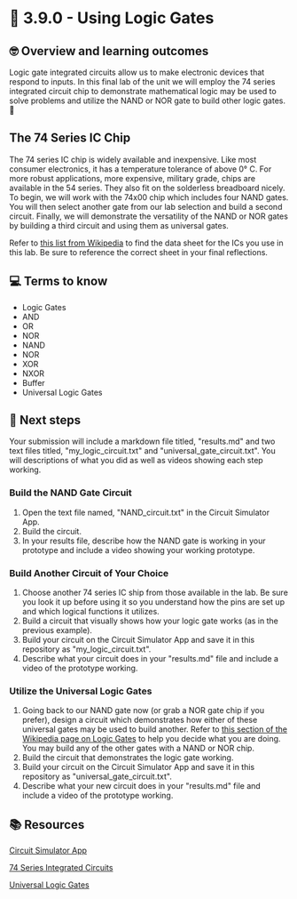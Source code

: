 # :robot: 3.9.0 - Using Logic Gates

## 🤓 Overview and learning outcomes 

Logic gate integrated circuits allow us to make electronic devices that respond to inputs.  In this final lab of the unit we will employ the 74 series integrated circuit chip to demonstrate mathematical logic may be used to solve problems and utilize the NAND or NOR gate to build other logic gates. 🚀

## The 74 Series IC Chip

The 74 series IC chip is widely available and inexpensive.  Like most consumer electronics, it has a temperature tolerance of above 0° C.  For more robust applications, more expensive, military grade, chips are available in the 54 series.  They also fit on the solderless breadboard nicely.  To begin, we will work with the 74x00 chip which includes four NAND gates.  You will then select another gate from our lab selection and build a second circuit.  Finally, we will demonstrate the versatility of the NAND or NOR gates by building a third circuit and using them as universal gates.

Refer to [this list from Wikipedia](https://en.wikipedia.org/wiki/List_of_7400-series_integrated_circuits#74x00_%E2%80%93_74x99) to find the data sheet for the ICs you use in this lab.  Be sure to reference the correct sheet in your final reflections.  

## 💻 Terms to know

- Logic Gates
- AND
- OR
- NOR
- NAND
- NOR
- XOR
- NXOR
- Buffer
- Universal Logic Gates

## 📝 Next steps

Your submission will include a markdown file titled, "results.md" and two text files titled, "my_logic_circuit.txt" and "universal_gate_circuit.txt".  You will descriptions of what you did as well as videos showing each step working.

### Build the NAND Gate Circuit

1. Open the text file named, "NAND_circuit.txt" in the Circuit Simulator App.
2. Build the circuit.
3. In your results file, describe how the NAND gate is working in your prototype and include a video showing your working prototype.

### Build Another Circuit of Your Choice

1. Choose another 74 series IC ship from those available in the lab.  Be sure you look it up before using it so you understand how the pins are set up and which logical functions it utilizes.
2. Build a circuit that visually shows how your logic gate works (as in the previous example).
3. Build your circuit on the Circuit Simulator App and save it in this repository as "my_logic_circuit.txt".
4. Describe what your circuit does in your "results.md" file and include a video of the prototype working.

### Utilize the Universal Logic Gates

1. Going back to our NAND gate now (or grab a NOR gate chip if you prefer), design a circuit which demonstrates how either of these universal gates may be used to build another.  Refer to [this section of the Wikipedia page on Logic Gates](https://en.wikipedia.org/wiki/Logic_gate#Universal_logic_gates) to help you decide what you are doing.  You may build any of the other gates with a NAND or NOR chip.
2. Build the circuit that demonstrates the logic gate working.
3. Build your circuit on the Circuit Simulator App and save it in this repository as "universal_gate_circuit.txt".
4. Describe what your new circuit does in your "results.md" file and include a video of the prototype working.

## 📚  Resources 

[Circuit Simulator App](https://thumbsdb.herokuapp.com/circuit/)

[74 Series Integrated Circuits](https://en.wikipedia.org/wiki/List_of_7400-series_integrated_circuits#74x00_%E2%80%93_74x99)

[Universal Logic Gates](https://en.wikipedia.org/wiki/Logic_gate#Universal_logic_gates)

